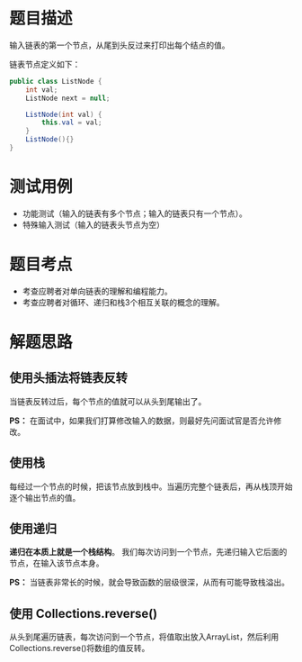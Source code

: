 # 题目描述
输入链表的第一个节点，从尾到头反过来打印出每个结点的值。

链表节点定义如下：
```Java
public class ListNode {
    int val;
    ListNode next = null;

    ListNode(int val) {
        this.val = val;
    }
    ListNode(){}
}
```
# 测试用例
* 功能测试（输入的链表有多个节点；输入的链表只有一个节点）。
* 特殊输入测试（输入的链表头节点为空）

# 题目考点
* 考查应聘者对单向链表的理解和编程能力。
* 考查应聘者对循环、递归和栈3个相互关联的概念的理解。

# 解题思路
## 使用头插法将链表反转
当链表反转过后，每个节点的值就可以从头到尾输出了。

**PS：** 在面试中，如果我们打算修改输入的数据，则最好先问面试官是否允许修改。

## 使用栈
每经过一个节点的时候，把该节点放到栈中。当遍历完整个链表后，再从栈顶开始逐个输出节点的值。

## 使用递归
**递归在本质上就是一个栈结构**。 我们每次访问到一个节点，先递归输入它后面的节点，在输入该节点本身。

**PS：** 当链表非常长的时候，就会导致函数的层级很深，从而有可能导致栈溢出。

## 使用 Collections.reverse()
从头到尾遍历链表，每次访问到一个节点，将值取出放入ArrayList，然后利用Collections.reverse()将数组的值反转。